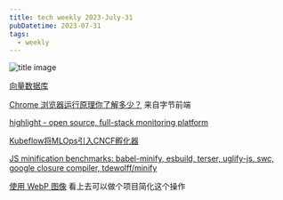 ```yaml
---
title: tech weekly 2023-July-31
pubDatetime: 2023-07-31
tags:
  - weekly
---
```


![title image](https://images.unsplash.com/photo-1487017159836-4e23ece2e4cf?ixlib=rb-4.0.3&ixid=M3wxMjA3fDB8MHxwaG90by1wYWdlfHx8fGVufDB8fHx8fA%3D%3D&auto=format&fit=crop&w=1471&q=80)

[向量数据库](https://guangzhengli.com/blog/zh/vector-database/)

[Chrome 浏览器运行原理你了解多少？](https://mp.weixin.qq.com/s/wjrcO2Ej7BEThWVsCnXEtA) 来自字节前端

[highlight - open source, full-stack monitoring platform](https://github.com/highlight/highlight)

[Kubeflow将MLOps引入CNCF孵化器](https://mp.weixin.qq.com/s/8bZr2Edmyh-unE5ghIBhJg)

[JS minification benchmarks: babel-minify, esbuild, terser, uglify-js, swc, google closure compiler, tdewolff/minify](https://github.com/privatenumber/minification-benchmarks)

[使用 WebP 图像](https://web.dev/serve-images-webp/) 看上去可以做个项目简化这个操作
